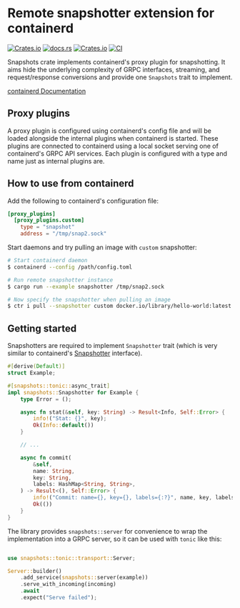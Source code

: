 # Remote snapshotter extension for containerd

[![Crates.io](https://img.shields.io/crates/v/containerd-snapshots)](https://crates.io/crates/containerd-snapshots)
[![docs.rs](https://img.shields.io/docsrs/containerd-snapshots)](https://docs.rs/containerd-snapshots/latest/containerd_snapshots/)
[![Crates.io](https://img.shields.io/crates/l/containerd-shim-logging)](https://github.com/containerd/rust-extensions/blob/main/LICENSE)
[![CI](https://github.com/mxpv/shim-rs/actions/workflows/ci.yml/badge.svg?branch=main)](https://github.com/mxpv/shim-rs/actions/workflows/ci.yml)

Snapshots crate implements containerd's proxy plugin for snapshotting. It aims hide the underlying complexity of GRPC
interfaces, streaming, and request/response conversions and provide one `Snapshots` trait to implement.

[containerd Documentation](https://github.com/containerd/containerd/blob/main/docs/PLUGINS.md#proxy-plugins)

## Proxy plugins

A proxy plugin is configured using containerd's config file and will be loaded alongside the internal plugins when
containerd is started. These plugins are connected to containerd using a local socket serving one of containerd's GRPC
API services. Each plugin is configured with a type and name just as internal plugins are.

## How to use from containerd

Add the following to containerd's configuration file:
```toml
[proxy_plugins]
  [proxy_plugins.custom]
    type = "snapshot"
    address = "/tmp/snap2.sock"
```

Start daemons and try pulling an image with `custom` snapshotter:
```bash
# Start containerd daemon
$ containerd --config /path/config.toml

# Run remote snapshotter instance
$ cargo run --example snapshotter /tmp/snap2.sock

# Now specify the snapshotter when pulling an image
$ ctr i pull --snapshotter custom docker.io/library/hello-world:latest
```

## Getting started

Snapshotters are required to implement `Snapshotter` trait (which is very similar to containerd's
[Snapshotter](https://github.com/containerd/containerd/blob/main/snapshots/snapshotter.go) interface).

```rust
#[derive(Default)]
struct Example;

#[snapshots::tonic::async_trait]
impl snapshots::Snapshotter for Example {
    type Error = ();

    async fn stat(&self, key: String) -> Result<Info, Self::Error> {
        info!("Stat: {}", key);
        Ok(Info::default())
    }

    // ...

    async fn commit(
        &self,
        name: String,
        key: String,
        labels: HashMap<String, String>,
    ) -> Result<(), Self::Error> {
        info!("Commit: name={}, key={}, labels={:?}", name, key, labels);
        Ok(())
    }
}
```

The library provides `snapshots::server` for convenience to wrap the implementation into a GRPC server, so it can
be used with `tonic` like this:

```rust

use snapshots::tonic::transport::Server;

Server::builder()
    .add_service(snapshots::server(example))
    .serve_with_incoming(incoming)
    .await
    .expect("Serve failed");
```